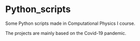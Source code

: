 # Python_scripts
Some Python scripts made in Computational Physics I course. 

The projects are mainly based on the Covid-19 pandemic.

